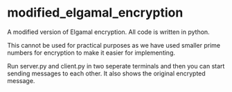 # modified_elgamal_encryption

A modified version of Elgamal encryption. All code is written in python. 

This cannot be used for practical purposes as we have used smaller prime numbers for encryption to make it easier for implementing.

Run server.py and client.py in two seperate terminals and then you can start sending messages to each other. It also shows the original encrypted message.
